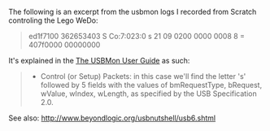 The following is an excerpt from the usbmon logs I recorded from Scratch controling the Lego WeDo:

>	ed1f7100 362653403 S Co:7:023:0 s 21 09 0200 0000 0008 8 = 407f0000 00000000

It's explained in the [The USBMon User Guide](http://groups.google.com/group/microdia/web/usbmon-user-guide) as such:

>	- Control (or Setup) Packets: in this case we'll find the letter 's' followed by 5 fields with the values of bmRequestType, bRequest, wValue, wIndex, wLength, as specified by the USB Specification 2.0.

See also: http://www.beyondlogic.org/usbnutshell/usb6.shtml
